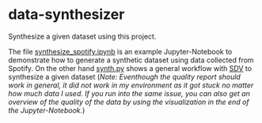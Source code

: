 # data-synthesizer
Synthesize a given dataset using this project.

The file [synthesize_spotify.ipynb](synthesize_spotify.ipynb) is an example Jupyter-Notebook to demonstrate how to generate a synthetic dataset using data collected from Spotify.
On the other hand [synth.py](synth.py) shows a general workflow with [SDV](https://sdv.dev/) to synthesize a given dataset (_Note: Eventhough the quality report should work in general, it did not work in my environment as it got stuck no matter how much data I used. If you run into the same issue, you can also get an overview of the quality of the data by using the visualization in the end of the Jupyter-Notebook._)